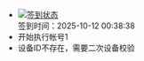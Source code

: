 - [![签到状态](https://github.com/p7wm/Cloud189-Actions/actions/workflows/main.yml/badge.svg?branch=main)](https://github.com/p7wm/Cloud189-Actions/actions/workflows/main.yml) <br> 签到时间：2025-10-12 00:38:38
- 开始执行帐号1
- 设备ID不存在，需要二次设备校验
